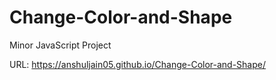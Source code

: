 # Change-Color-and-Shape
Minor JavaScript Project

URL: https://anshuljain05.github.io/Change-Color-and-Shape/
